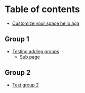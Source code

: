 # Table of contents

* [Customize your space hello aga](README.md)

## Group 1

* [Testing adding groups](group-1/testing-adding-groups/README.md)
  * [Sub page](group-1/testing-adding-groups/sub-page.md)

## Group 2

* [Test group 2](group-2/test-group-2.md)
